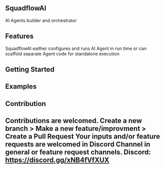 <h2>SquadflowAI</h2>

AI Agents builder and orchestrator

<h2>Features</h2>

SquadflowAI eaither configures and runs AI Agent in run time or can scaffold separate Agent code for standalone execution

<h2>Getting Started<h2>

<h2>Examples<h2>

<h2>Contribution<h2>

Contributions are welcomed.
Create a new branch > Make a new feature/improvment > Create a Pull Request
Your inputs and/or feature requests are welcomed in Discord Channel in general or feature request channels.
Discord: https://discord.gg/xNB4fVfXUX




